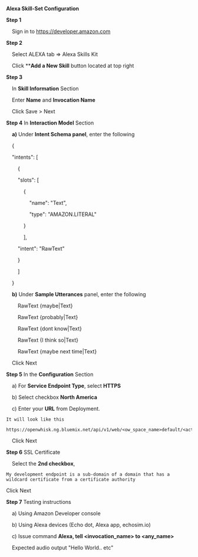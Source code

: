 **Alexa Skill-Set Configuration**

**Step 1**

&nbsp;&nbsp;&nbsp;&nbsp;Sign in to https://developer.amazon.com
 
**Step 2**

&nbsp;&nbsp;&nbsp;&nbsp;Select ALEXA tab => Alexa Skills Kit

&nbsp;&nbsp;&nbsp;&nbsp;Click ****Add a New Skill** button located at top right
  
**Step 3**
 
&nbsp;&nbsp;&nbsp;&nbsp;In **Skill Information** Section

&nbsp;&nbsp;&nbsp;&nbsp;Enter **Name** and **Invocation Name** 

&nbsp;&nbsp;&nbsp;&nbsp;Click Save > Next
 
**Step 4** In **Interaction Model** Section

&nbsp;&nbsp;&nbsp;&nbsp;**a)** Under **Intent Schema panel**, enter the following

&nbsp;&nbsp;&nbsp;&nbsp;{

&nbsp;&nbsp;&nbsp;&nbsp;"intents": [

&nbsp;&nbsp;&nbsp;&nbsp;&nbsp;&nbsp;&nbsp;&nbsp;{

&nbsp;&nbsp;&nbsp;&nbsp;&nbsp;&nbsp;&nbsp;&nbsp;"slots": [ 

&nbsp;&nbsp;&nbsp;&nbsp;&nbsp;&nbsp;&nbsp;&nbsp;&nbsp;&nbsp;&nbsp;&nbsp;{

&nbsp;&nbsp;&nbsp;&nbsp;&nbsp;&nbsp;&nbsp;&nbsp;&nbsp;&nbsp;&nbsp;&nbsp;&nbsp;&nbsp;&nbsp;&nbsp;"name": "Text",

&nbsp;&nbsp;&nbsp;&nbsp;&nbsp;&nbsp;&nbsp;&nbsp;&nbsp;&nbsp;&nbsp;&nbsp;&nbsp;&nbsp;&nbsp;&nbsp;"type": "AMAZON.LITERAL" 

&nbsp;&nbsp;&nbsp;&nbsp;&nbsp;&nbsp;&nbsp;&nbsp;&nbsp;&nbsp;&nbsp;&nbsp;}

&nbsp;&nbsp;&nbsp;&nbsp;&nbsp;&nbsp;&nbsp;&nbsp;&nbsp;&nbsp;&nbsp;&nbsp;],

&nbsp;&nbsp;&nbsp;&nbsp;&nbsp;&nbsp;&nbsp;&nbsp;"intent": "RawText" 

&nbsp;&nbsp;&nbsp;&nbsp;&nbsp;&nbsp;&nbsp;&nbsp;} 

&nbsp;&nbsp;&nbsp;&nbsp;&nbsp;&nbsp;&nbsp;&nbsp;] 

&nbsp;&nbsp;&nbsp;&nbsp;}

&nbsp;&nbsp;&nbsp;&nbsp;**b)** Under **Sample Utterances** panel, enter the following

&nbsp;&nbsp;&nbsp;&nbsp;&nbsp;&nbsp;&nbsp;&nbsp;RawText {maybe|Text}

&nbsp;&nbsp;&nbsp;&nbsp;&nbsp;&nbsp;&nbsp;&nbsp;RawText {probably|Text}

&nbsp;&nbsp;&nbsp;&nbsp;&nbsp;&nbsp;&nbsp;&nbsp;RawText {dont know|Text}

&nbsp;&nbsp;&nbsp;&nbsp;&nbsp;&nbsp;&nbsp;&nbsp;RawText {I think so|Text}

&nbsp;&nbsp;&nbsp;&nbsp;&nbsp;&nbsp;&nbsp;&nbsp;RawText {maybe next time|Text}

&nbsp;&nbsp;&nbsp;&nbsp;Click Next

**Step 5** In the **Configuration** Section

&nbsp;&nbsp;&nbsp;&nbsp;a) For **Service Endpoint Type**, select **HTTPS** 

&nbsp;&nbsp;&nbsp;&nbsp;b) Select checkbox **North America** 

&nbsp;&nbsp;&nbsp;&nbsp;c) Enter  your **URL** from Deployment. 

```
It will look like this
 https://openwhisk.ng.bluemix.net/api/v1/web/<ow_space_name>default/<action_name>.json
``` 
&nbsp;&nbsp;&nbsp;&nbsp;Click Next

**Step 6** SSL Certificate

&nbsp;&nbsp;&nbsp;&nbsp;Select the **2nd checkbox**, 
``` 
My development endpoint is a sub-domain of a domain that has a wildcard certificate from a certificate authority
``` 

Click Next

**Step 7** Testing instructions

&nbsp;&nbsp;&nbsp;&nbsp;a) Using Amazon Developer console

&nbsp;&nbsp;&nbsp;&nbsp;b) Using Alexa devices (Echo dot, Alexa app, echosim.io)

&nbsp;&nbsp;&nbsp;&nbsp;c) Issue command **Alexa, tell <invocation_name> to <any_name>**

&nbsp;&nbsp;&nbsp;&nbsp;Expected audio output "Hello World.. etc"